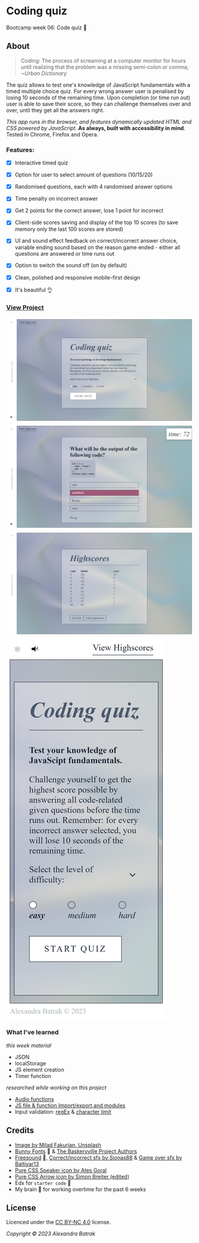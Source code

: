 # Coding quiz

Bootcamp week 06: Code quiz :yellow_heart:

## About

> Coding: The process of screaming at a computer monitor for hours until realizing that the problem was a missing semi-colon or comma; _~Urban Dictionary_

The quiz allows to test one's knowledge of JavaScript fundamentals with a timed multiple choice quiz. For every wrong answer user is penalised by losing 10 seconds of the remaining time. Upon completion (or time run out) user is able to save their score, so they can challenge themselves over and over, until they get all the answers right.

_This app runs in the browser, and features dynamically updated HTML and CSS powered by JavaScript._
**As always, built with accessibility in mind**. Tested in Chrome, Firefox and Opera.

### Features:

- [x] Interactive timed quiz
- [x] Option for user to select amount of questions (10/15/20)
- [x] Randomised questions, each with 4 randomised answer options
- [x] Time penalty on incorrect answer
- [x] Get 2 points for the correct answer, lose 1 point for incorrect
- [x] Client-side scores saving and display of the top 10 scores (to save memory only the last 100 scores are stored)
- [x] UI and sound effect feedback on correct/incorrect answer choice, variable ending sound based on the reason game ended - either all questions are answered or time runs out
- [x] Option to switch the sound off (on by default)
- [x] Clean, polished and responsive mobile-first design
- [x] It's beautiful :ok_hand:


### [View Project](https://alexandrabatrak.github.io/coding-quiz)

![Start screenshot](/assets/images/start-screenshot.png)
![Quiz screenshot](/assets/images/quiz-screenshot.png)
![Highscores screenshot](/assets/images/highscores-screenshot.png)
![Mobile screenshot](/assets/images/mobile-screenshot.png)

### What I've learned

_this week material_
- JSON
- localStorage
- JS element creation
- Timer function

_researched while working on this project_
- [Audio functions](https://stackoverflow.com/questions/9419263/how-to-play-audio)
- [JS file & function Import/export and modules](https://www.scaler.com/topics/javascript/import-js-file-in-js/)
- Input validation: [regEx](https://stackoverflow.com/questions/6603015/check-whether-a-string-matches-a-regex-in-js) & [character limit](https://stackoverflow.com/questions/53036790/regex-to-search-a-string-to-have-not-more-than-2-letters)

## Credits

- [Image by Milad Fakurian, Unsplash](https://unsplash.com/photos/tGTa40GKSRI)
- [Bunny Fonts](https://fonts.bunny.net/family/baskervville) :rabbit2: & [The Baskervville Project Authors](https://github.com/anrt-type/ANRT-Baskervville)
- [Freesound](https://freesound.org/) :musical_note:, [Correct/incorrect sfx by Sjonas88](https://freesound.org/people/Sjonas88/) & [Game over sfx by Baltiyar13](https://freesound.org/people/Baltiyar13/)
- [Pure CSS Speaker icon by Ates Goral](https://codepen.io/atesgoral/details/RLPGaZ)
- [Pure CSS Arrow icon by Simon Breiter (edited)](https://codepen.io/simonbreiter/pen/oLJrKy)
- Edx for `starter code` :bone:
- My brain :brain: for working overtime for the past 6 weeks

## License

Licenced under the [CC BY-NC 4.0](https://creativecommons.org/licenses/by-nc/4.0/) license.

_Copyright © 2023 Alexandra Batrak_

